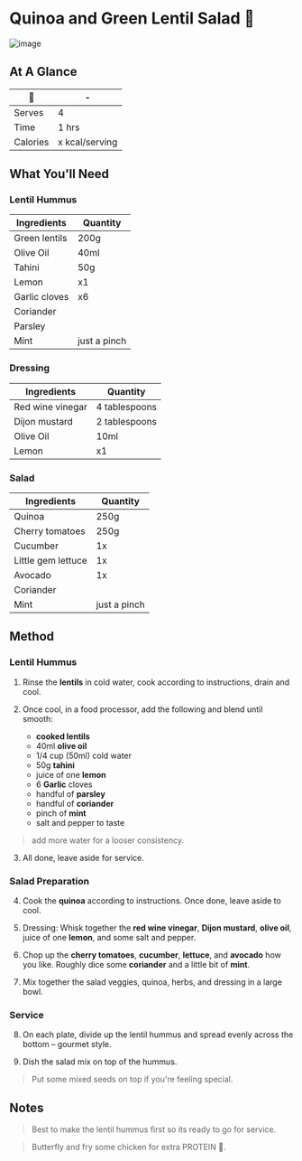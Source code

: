 # Quinoa and Green Lentil Salad 🥗

![image](https://drive.google.com/uc?export=view&id=1DWr63WkZWsIw7sjJro2M3pt8v3We3dtt)

## At A Glance

🥗 | -
-- | --
Serves | 4
Time | 1 hrs
Calories | x kcal/serving

## What You'll Need

### **Lentil Hummus**

Ingredients | Quantity
-- | --
Green lentils | 200g
Olive Oil | 40ml
Tahini | 50g
Lemon | x1
Garlic cloves | x6
Coriander |
Parsley |
Mint | just a pinch

### **Dressing**

Ingredients | Quantity
-- | --
Red wine vinegar | 4 tablespoons
Dijon mustard | 2 tablespoons
Olive Oil | 10ml
Lemon | x1

### **Salad**

Ingredients | Quantity
-- | --
Quinoa | 250g
Cherry tomatoes | 250g
Cucumber | 1x
Little gem lettuce | 1x
Avocado | 1x
Coriander |
Mint | just a pinch

## Method

### **Lentil Hummus**

1. Rinse the **lentils** in cold water, cook according to instructions, drain and cool.

2. Once cool, in a food processor, add the following and blend until smooth:
    - **cooked lentils**
    - 40ml **olive oil**
    - 1/4 cup (50ml) cold water
    - 50g **tahini**
    - juice of one **lemon**
    - 6 **Garlic** cloves
    - handful of **parsley**
    - handful of **coriander**
    - pinch of **mint**
    - salt and pepper to taste

> add more water for a looser consistency.

3. All done, leave aside for service.

### **Salad Preparation**

4. Cook the **quinoa** according to instructions. Once done, leave aside to cool.

5. Dressing: Whisk together the **red wine vinegar**, **Dijon mustard**, **olive oil**, juice of one **lemon**, and some salt and pepper.

6. Chop up the **cherry tomatoes**, **cucumber**, **lettuce**, and **avocado** how you like. Roughly dice some **coriander** and a little bit of **mint**.

7. Mix together the salad veggies, quinoa, herbs, and dressing in a large bowl.

### **Service**

8. On each plate, divide up the lentil hummus and spread evenly across the bottom – gourmet style.

9. Dish the salad mix on top of the hummus.

> Put some mixed seeds on top if you're feeling special.

## Notes

> Best to make the lentil hummus first so its ready to go for service.

> Butterfly and fry some chicken for extra PROTEIN 💪.
